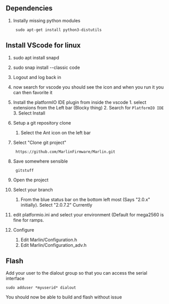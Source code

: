 ## Dependencies
1. Instally missing python modules

        sudo apt-get install python3-distutils
   
## Install VScode for linux
1. sudo apt install snapd
2. sudo snap install --classic code
3. Logout and log back in
4. now search for vscode you should see the icon and when you run it you can then favorite it
5. Install the platformIO IDE plugin from inside the vscode
		1. select extensions from the Left bar (Blocky thing)
		2. Search for `PlatformIO IDE`
		3. Select Install
6. Setup a git repository clone
	1. Select the Ant icon on the left bar
7. Select "Clone git project"

        https://github.com/MarlinFirmware/Marlin.git
        
8. Save somewhere sensible

        gitstuff
        
9. Open the project
10. Select your branch
	1. From the blue status bar on the bottom left most (Says "2.0.x" initially).  Select "2.0.7.2" Currently  
11. edit platformio.ini and select your environment (Default for mega2560 is fine for ramps.
12. Configure
    1. Edit Marlin/Configuration.h
    2. Edit Marlin/Configuration_adv.h
  

## Flash
Add your user to the dialout group so that you can access the serial interface

    sudo adduser *myuserid* dialout

You should now be able to build and flash without issue 

<!--stackedit_data:
eyJoaXN0b3J5IjpbLTg3MDAzMTg0OCw5NTMwMjMzMzYsLTc2OD
QxMTUxNSwtNTA5MjExNDYzLDE5NjI2MTIwMjgsLTgwOTYzNjY4
Nyw1Njg0NTMwMDAsLTEzODQ2MTAxMCwxODQwNzAyNzU3LC0xMT
UwNzI0NjIwLC03Mzg4Njg5OTQsMTEzNTc2MjMwNywxMjEzNTIy
MTAxLDExNjI1NzM5NDcsLTQ4Mzg2Nzg5NV19
-->